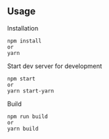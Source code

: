 ## Usage

Installation

```
npm install
or
yarn
```

Start dev server for development

```
npm start
or
yarn start-yarn
```

Build

```
npm run build
or
yarn build
```
